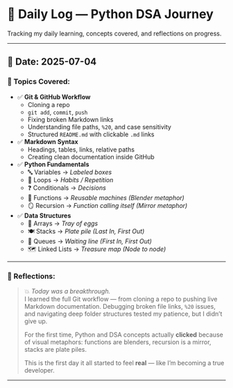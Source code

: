 # 📅 Daily Log — Python DSA Journey

Tracking my daily learning, concepts covered, and reflections on progress.

---

## 📌 Date: **2025-07-04**

### 🧠 Topics Covered:
- ✅ **Git & GitHub Workflow**
  - Cloning a repo
  - `git add`, `commit`, `push`
  - Fixing broken Markdown links
  - Understanding file paths, `%20`, and case sensitivity
  - Structured `README.md` with clickable `.md` links
- ✅ **Markdown Syntax**
  - Headings, tables, links, relative paths
  - Creating clean documentation inside GitHub
- ✅ **Python Fundamentals**
  - 🔤 Variables → *Labeled boxes*
  - 🔁 Loops → *Habits / Repetition*
  - ❓ Conditionals → *Decisions*
  - 🧠 Functions → *Reusable machines (Blender metaphor)*
  - 🪞 Recursion → *Function calling itself (Mirror metaphor)*
- ✅ **Data Structures**
  - 🧺 Arrays → *Tray of eggs*
  - 🍽️ Stacks → *Plate pile (Last In, First Out)*
  - 🧍 Queues → *Waiting line (First In, First Out)*
  - 🗺️ Linked Lists → *Treasure map (Node to node)*

---

### 📝 Reflections:

> 💥 *Today was a breakthrough.*  
> I learned the full Git workflow — from cloning a repo to pushing live Markdown documentation. Debugging broken file links, `%20` issues, and navigating deep folder structures tested my patience, but I didn’t give up.  
>  
> For the first time, Python and DSA concepts actually **clicked** because of visual metaphors: functions are blenders, recursion is a mirror, stacks are plate piles.  
>  
> This is the first day it all started to feel **real** — like I’m becoming a true developer.  
>

---

